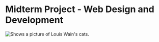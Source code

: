 # Midterm Project - Web Design and Development
<picture>
  <source media="(prefers-color-scheme: dark)" srcset="[https://user-images.githubusercontent.com/25423296/163456776-7f95b81a-f1ed-45f7-b7ab-8fa810d529fa.png](https://ichef.bbci.co.uk/news/976/cpsprodpb/ED0D/production/_121958606_mediaitem121957911.jpg)">
  <source media="(prefers-color-scheme: light)" srcset="[https://user-images.githubusercontent.com/25423296/163456779-a8556205-d0a5-45e2-ac17-42d089e3c3f8.png](https://ichef.bbci.co.uk/news/976/cpsprodpb/ED0D/production/_121958606_mediaitem121957911.jpg)">
  <img alt="Shows a picture of Louis Wain's cats." src="[https://user-images.githubusercontent.com/25423296/163456779-a8556205-d0a5-45e2-ac17-42d089e3c3f8.png](https://ichef.bbci.co.uk/news/976/cpsprodpb/ED0D/production/_121958606_mediaitem121957911.jpg)">
</picture>
